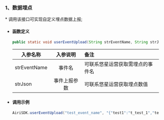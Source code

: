 
### 1、数据埋点
\* 调用该接口可实现自定义埋点数据上报;

- #### 函数定义
    ``` java
    public static void userEventUpload(String strEventName, String strJson)
    ```
    入参名称|入参说明|备注
    ---|:--:|:--|
    strEventName| 事件名|可联系悠星运营获取需埋点的事件名 |
    strJson|事件上报参数|可联系悠星运营获取埋点数值 |

- #### 调用示例

    ``` java
    AiriSDK.userEventUpload("test_event_name", "{"test1":"t_test_1","test2":"t_test_2","test3":"t_test_3"}");
    ```
